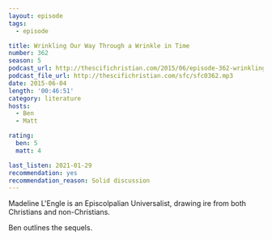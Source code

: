 ```yaml
---
layout: episode
tags:
  - episode

title: Wrinkling Our Way Through a Wrinkle in Time
number: 362
season: 5
podcast_url: http://thescifichristian.com/2015/06/episode-362-wrinkling-our-way-through-a-wrinkle-in-time/
podcast_file_url: http://thescifichristian.com/sfc/sfc0362.mp3
date: 2015-06-04
length: '00:46:51'
category: literature
hosts:
  - Ben
  - Matt

rating:
  ben: 5
  matt: 4

last_listen: 2021-01-29
recommendation: yes
recommendation_reason: Solid discussion
---
```


Madeline L'Engle is an Episcolpalian Universalist, drawing ire from both Christians and non-Christians.

Ben outlines the sequels.